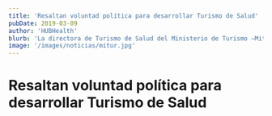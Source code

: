 ```yaml
---
title: 'Resaltan voluntad política para desarrollar Turismo de Salud'
pubDate: 2019-03-09
author: 'HUBHealth'
blurb: 'La directora de Turismo de Salud del Ministerio de Turismo –Mitur-, Wendy Sánchez Imbert, afirmó que la República Dominicana cuenta con la voluntad política necesaria para desarrollar y convertir ese segmento del sector en un nuevo motor económico.'
image: '/images/noticias/mitur.jpg'
---
```


# Resaltan voluntad política para desarrollar Turismo de Salud
